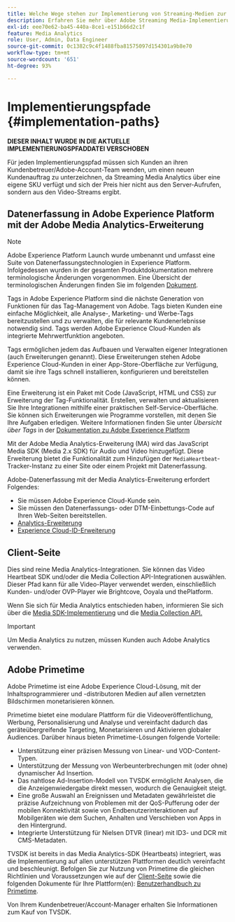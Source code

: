 ```yaml
---
title: Welche Wege stehen zur Implementierung von Streaming-Medien zur Verfügung?
description: Erfahren Sie mehr über Adobe Streaming Media-Implementierungspfade, einschließlich Datenerfassung in Adobe Experience Platform.
exl-id: eee70e62-ba45-440a-8ce1-e151b66d2c1f
feature: Media Analytics
role: User, Admin, Data Engineer
source-git-commit: 0c1382c9c4f1488fba81575097d154301a9b8e70
workflow-type: tm+mt
source-wordcount: '651'
ht-degree: 93%

---
```


# Implementierungspfade {#implementation-paths}

**DIESER INHALT WURDE IN DIE AKTUELLE IMPLEMENTIERUNGSPFADDATEI VERSCHOBEN**

Für jeden Implementierungspfad müssen sich Kunden an ihren Kundenbetreuer/Adobe-Account-Team wenden, um einen neuen Kundenauftrag zu unterzeichnen, da Streaming Media Analytics über eine eigene SKU verfügt und sich der Preis hier nicht aus den Server-Aufrufen, sondern aus den Video-Streams ergibt.

## Datenerfassung in Adobe Experience Platform mit der Adobe Media Analytics-Erweiterung

>[!NOTE]
>Adobe Experience Platform Launch wurde umbenannt und umfasst eine Suite von Datenerfassungstechnologien in Experience Platform. Infolgedessen wurden in der gesamten Produktdokumentation mehrere terminologische Änderungen vorgenommen. Eine Übersicht der terminologischen Änderungen finden Sie im folgenden [Dokument](https://experienceleague.adobe.com/docs/experience-platform/tags/term-updates.html?lang=de).


Tags in Adobe Experience Platform sind die nächste Generation von Funktionen für das Tag-Management von Adobe. Tags bieten Kunden eine einfache Möglichkeit, alle Analyse-, Marketing- und Werbe-Tags bereitzustellen und zu verwalten, die für relevante Kundenerlebnisse notwendig sind. Tags werden Adobe Experience Cloud-Kunden als integrierte Mehrwertfunktion angeboten.

Tags ermöglichen jedem das Aufbauen und Verwalten eigener Integrationen (auch Erweiterungen genannt). Diese Erweiterungen stehen Adobe Experience Cloud-Kunden in einer App-Store-Oberfläche zur Verfügung, damit sie ihre Tags schnell installieren, konfigurieren und bereitstellen können.

Eine Erweiterung ist ein Paket mit Code (JavaScript, HTML und CSS) zur Erweiterung der Tag-Funktionalität. Erstellen, verwalten und aktualisieren Sie Ihre Integrationen mithilfe einer praktischen Self-Service-Oberfläche. Sie können sich Erweiterungen wie Programme vorstellen, mit denen Sie Ihre Aufgaben erledigen. Weitere Informationen finden Sie unter *Übersicht über Tags* in der [Dokumentation zu Adobe Experience Platform](https://experienceleague.adobe.com/docs/experience-platform/tags/home.html?lang=de)

Mit der Adobe Media Analytics-Erweiterung (MA) wird das JavaScript Media SDK (Media 2.x SDK) für Audio und Video hinzugefügt. Diese Erweiterung bietet die Funktionalität zum Hinzufügen der `MediaHeartbeat`-Tracker-Instanz zu einer Site oder einem Projekt mit Datenerfassung.

Adobe-Datenerfassung mit der Media Analytics-Erweiterung erfordert Folgendes:
* Sie müssen Adobe Experience Cloud-Kunde sein.
* Sie müssen den Datenerfassungs- oder DTM-Einbettungs-Code auf Ihren Web-Seiten bereitstellen.
* [Analytics-Erweiterung](https://experienceleague.adobe.com/docs/experience-platform/tags/extensions/adobe/analytics/overview.html?lang=de)
* [Experience Cloud-ID-Erweiterung](https://experienceleague.adobe.com/docs/experience-platform/tags/extensions/adobe/id-service/overview.html?lang=de)


## Client-Seite

Dies sind reine Media Analytics-Integrationen. Sie können das Video Heartbeat SDK und/oder die Media Collection API-Integrationen auswählen. Dieser Pfad kann für alle Video-Player verwendet werden, einschließlich Kunden- und/oder OVP-Player wie Brightcove, Ooyala und thePlatform.

Wenn Sie sich für Media Analytics entschieden haben, informieren Sie sich über die [Media SDK-Implementierung](/help/legacy/setup/legacy-setup-overview.md) und die [Media Collection API.](/help/implementation/media-collection-api/mc-api-overview.md)

>[!IMPORTANT]
>Um Media Analytics zu nutzen, müssen Kunden auch Adobe Analytics verwenden.

## Adobe Primetime

Adobe Primetime ist eine Adobe Experience Cloud-Lösung, mit der Inhaltsprogrammierer und -distributoren Medien auf allen vernetzten Bildschirmen monetarisieren können.

Primetime bietet eine modulare Plattform für die Videoveröffentlichung, Werbung, Personalisierung und Analyse und vereinfacht dadurch das geräteübergreifende Targeting, Monetarisieren und Aktivieren globaler Audiences. Darüber hinaus bieten Primetime-Lösungen folgende Vorteile:

* Unterstützung einer präzisen Messung von Linear- und VOD-Content-Typen.
* Unterstützung der Messung von Werbeunterbrechungen mit (oder ohne) dynamischer Ad Insertion.
* Das nahtlose Ad-Insertion-Modell von TVSDK ermöglicht Analysen, die die Anzeigenwiedergabe direkt messen, wodurch die Genauigkeit steigt.
* Eine große Auswahl an Ereignissen und Metadaten gewährleistet die präzise Aufzeichnung von Problemen mit der QoS-Pufferung oder der mobilen Konnektivität sowie von Endbenutzerinteraktionen auf Mobilgeräten wie dem Suchen, Anhalten und Verschieben von Apps in den Hintergrund.
* Integrierte Unterstützung für Nielsen DTVR (linear) mit ID3- und DCR mit CMS-Metadaten.


TVSDK ist bereits in das Media Analytics-SDK (Heartbeats) integriert, was die Implementierung auf allen unterstützen Plattformen deutlich vereinfacht und beschleunigt. Befolgen Sie zur Nutzung von Primetime die gleichen Richtlinien und Voraussetzungen wie auf der [Client-Seite](/help/legacy/intro-to-ava/implementation-paths/client-side-path.md) sowie die folgenden Dokumente für Ihre Plattform(en): [Benutzerhandbuch zu Primetime](https://helpx.adobe.com/de/support/primetime.html).

Von Ihrem Kundenbetreuer/Account-Manager erhalten Sie Informationen zum Kauf von TVSDK.
